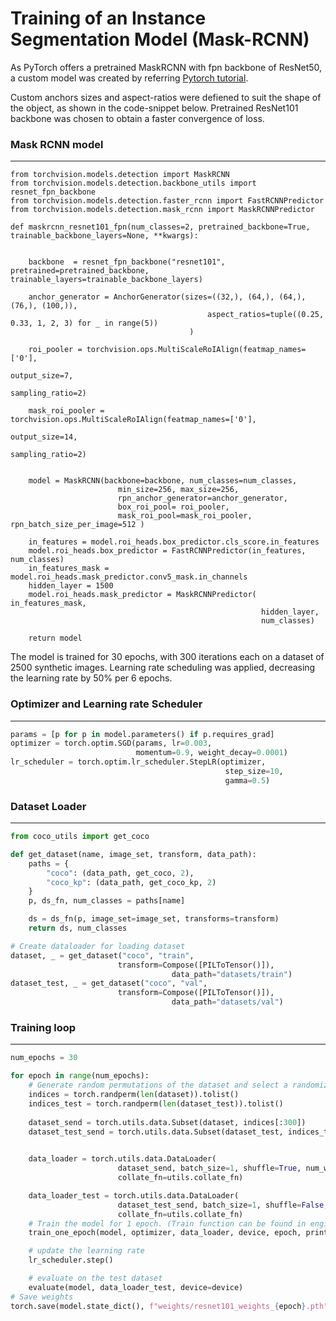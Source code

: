 # Training of an Instance Segmentation Model (Mask-RCNN)

As PyTorch offers a pretrained MaskRCNN with fpn backbone of ResNet50, a custom model was created by referring [Pytorch tutorial](https://pytorch.org/tutorials/intermediate/torchvision_tutorial.html#defining-your-model). 

Custom anchors sizes and aspect-ratios were defiened to suit the shape of the object, as shown in the code-snippet below. Pretrained ResNet101 backbone was chosen to obtain a faster convergence of loss.

### Mask RCNN model
----
```python3
from torchvision.models.detection import MaskRCNN
from torchvision.models.detection.backbone_utils import resnet_fpn_backbone
from torchvision.models.detection.faster_rcnn import FastRCNNPredictor
from torchvision.models.detection.mask_rcnn import MaskRCNNPredictor

def maskrcnn_resnet101_fpn(num_classes=2, pretrained_backbone=True, trainable_backbone_layers=None, **kwargs):
    
    
    backbone  = resnet_fpn_backbone("resnet101", pretrained=pretrained_backbone, trainable_layers=trainable_backbone_layers)
    
    anchor_generator = AnchorGenerator(sizes=((32,), (64,), (64,), (76,), (100,)),
                                            aspect_ratios=tuple((0.25, 0.33, 1, 2, 3) for _ in range(5))
                                        )

    roi_pooler = torchvision.ops.MultiScaleRoIAlign(featmap_names=['0'],
                                                         output_size=7,
                                                         sampling_ratio=2)

    mask_roi_pooler = torchvision.ops.MultiScaleRoIAlign(featmap_names=['0'],
                                                              output_size=14,
                                                              sampling_ratio=2)
                                                                 

    model = MaskRCNN(backbone=backbone, num_classes=num_classes, 
                        min_size=256, max_size=256,
                        rpn_anchor_generator=anchor_generator,
                        box_roi_pool= roi_pooler,
                        mask_roi_pool=mask_roi_pooler, rpn_batch_size_per_image=512 )

    in_features = model.roi_heads.box_predictor.cls_score.in_features
    model.roi_heads.box_predictor = FastRCNNPredictor(in_features, num_classes)
    in_features_mask = model.roi_heads.mask_predictor.conv5_mask.in_channels
    hidden_layer = 1500
    model.roi_heads.mask_predictor = MaskRCNNPredictor( in_features_mask,
                                                        hidden_layer,   
                                                        num_classes) 

    return model
```

The model is trained for 30 epochs, with 300 iterations each on a dataset of 2500 synthetic images. Learning rate scheduling was applied, decreasing the learning rate by 50% per 6 epochs. 

### Optimizer and Learning rate Scheduler
----
```python
params = [p for p in model.parameters() if p.requires_grad]
optimizer = torch.optim.SGD(params, lr=0.003,
                            momentum=0.9, weight_decay=0.0001)
lr_scheduler = torch.optim.lr_scheduler.StepLR(optimizer,
                                                step_size=10,
                                                gamma=0.5)
```
### Dataset Loader
----
```python
from coco_utils import get_coco

def get_dataset(name, image_set, transform, data_path):
    paths = {
        "coco": (data_path, get_coco, 2),  
        "coco_kp": (data_path, get_coco_kp, 2)
    }
    p, ds_fn, num_classes = paths[name]

    ds = ds_fn(p, image_set=image_set, transforms=transform)
    return ds, num_classes

# Create dataloader for loading dataset
dataset, _ = get_dataset("coco", "train",
                        transform=Compose([PILToTensor()]),
                                    data_path="datasets/train")
dataset_test, _ = get_dataset("coco", "val",
                        transform=Compose([PILToTensor()]),
                                    data_path="datasets/val")


```

### Training loop
----
```python
num_epochs = 30

for epoch in range(num_epochs):
    # Generate random permutations of the dataset and select a randomized sample of 300 images for train and 60 images for test epoch from the dataloader. 
    indices = torch.randperm(len(dataset)).tolist()
    indices_test = torch.randperm(len(dataset_test)).tolist()
 
    dataset_send = torch.utils.data.Subset(dataset, indices[:300])
    dataset_test_send = torch.utils.data.Subset(dataset_test, indices_test[:60])

    
    data_loader = torch.utils.data.DataLoader(
                        dataset_send, batch_size=1, shuffle=True, num_workers=0,
                        collate_fn=utils.collate_fn)

    data_loader_test = torch.utils.data.DataLoader(
                        dataset_test_send, batch_size=1, shuffle=False, num_workers=0,
                        collate_fn=utils.collate_fn)
    # Train the model for 1 epoch. (Train function can be found in engine.py)
    train_one_epoch(model, optimizer, data_loader, device, epoch, print_freq=30)

    # update the learning rate
    lr_scheduler.step()

    # evaluate on the test dataset
    evaluate(model, data_loader_test, device=device)
# Save weights            
torch.save(model.state_dict(), f"weights/resnet101_weights_{epoch}.pth")
```
